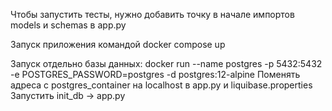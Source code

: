 Чтобы запустить тесты, нужно добавить точку в начале импортов
models и schemas в app.py

Запуск приложения командой docker compose up

Запуск отдельно базы данных:
docker run --name postgres -p 5432:5432 -e POSTGRES_PASSWORD=postgres -d postgres:12-alpine
Поменять адреса c postgres_container на localhost в app.py и liquibase.properties
Запустить init_db -> app.py